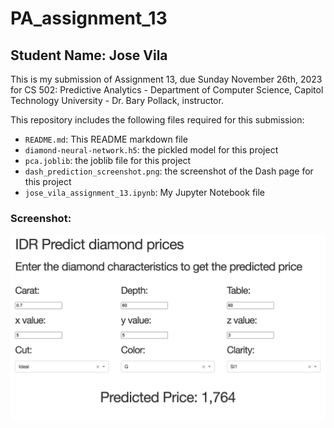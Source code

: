 # PA_assignment_13

## Student Name: Jose Vila

This is my submission of Assignment 13, due Sunday November 26th, 2023 for CS 502: Predictive Analytics - 
Department of Computer Science, Capitol Technology University - Dr. Bary Pollack, instructor.

This repository includes the following files required for this submission:
* `README.md`: This README markdown file
* `diamond-neural-network.h5`: the pickled model for this project
* `pca.joblib`: the joblib file for this project
* `dash_prediction_screenshot.png`: the screenshot of the Dash page for this project
* `jose_vila_assignment_13.ipynb`: My Jupyter Notebook file

### Screenshot:

![image](dash_prediction_screenshot.png)
